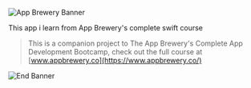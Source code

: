 
![App Brewery Banner](Documentation/AppBreweryBanner.png)

This app i learn from App Brewery's complete swift course


>This is a companion project to The App Brewery's Complete App Development Bootcamp, check out the full course at [www.appbrewery.co](https://www.appbrewery.co/)

![End Banner](Documentation/readme-end-banner.png)
